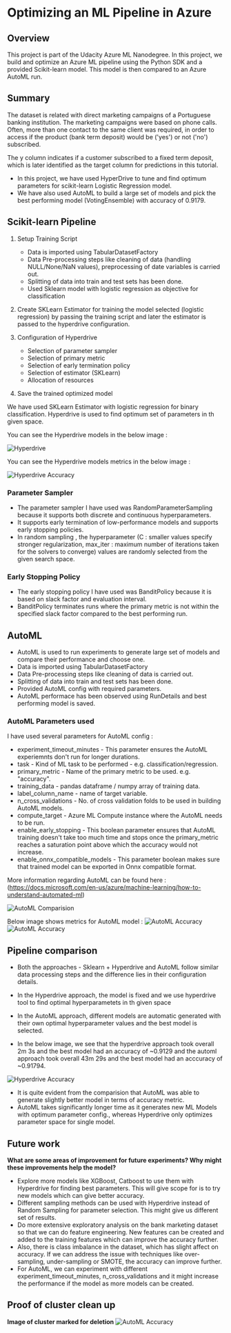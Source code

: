 # Optimizing an ML Pipeline in Azure

## Overview
This project is part of the Udacity Azure ML Nanodegree.
In this project, we build and optimize an Azure ML pipeline using the Python SDK and a provided Scikit-learn model.
This model is then compared to an Azure AutoML run.

## Summary

The dataset is related with direct marketing campaigns of a Portuguese banking institution. The marketing campaigns were based on phone calls. Often, more than one contact to the same client was required, in order to access if the product (bank term deposit) would be ('yes') or not ('no') subscribed.

The y column indicates if a customer subscribed to a fixed term deposit, which is later identified as the target column for predictions in this tutorial.

- In this project, we have used HyperDrive to tune and find optimum parameters for scikit-learn Logistic Regression model.
- We have also used AutoML to build a large set of models and pick the best performing model (VotingEnsemble) with accuracy of 0.9179.

## Scikit-learn Pipeline

1. Setup Training Script
    - Data is imported using TabularDatasetFactory
    - Data Pre-processing steps like cleaning of data (handling NULL/None/NaN values), preprocessing of date variables is carried out. 
    - Splitting of data into train and test sets has been done.
    - Used Sklearn model with logistic regression as objective for classification

2. Create SKLearn Estimator for training the model selected (logistic regression) by passing the training script and later the estimator is passed to the hyperdrive configuration.

3. Configuration of Hyperdrive
    - Selection of parameter sampler
    - Selection of primary metric
    - Selection of early termination policy
    - Selection of estimator (SKLearn)
    - Allocation of resources

4. Save the trained optimized model

We have used SKLearn Estimator with logistic regression for binary classification. Hyperdrive is used to find optimum set of parameters in th given space.

You can see the Hyperdrive models in the below image :

![Hyperdrive](/images/hyperdrive.png)


You can see the Hyperdrive models metrics in the below image :

![Hyperdrive Accuracy](/images/hyperdrive-accuracy.png)

### Parameter Sampler

- The parameter sampler I have used was RandomParameterSampling because it supports both discrete and continuous hyperparameters. 
- It supports early termination of low-performance models and supports early stopping policies. 
- In random sampling , the hyperparameter (C : smaller values specify stronger regularization, max_iter : maximum number of iterations taken for the solvers to converge) values are randomly selected from the given search space.

### Early Stopping Policy

- The early stopping policy I have used was BanditPolicy because it is based on slack factor and evaluation interval. 
- BanditPolicy terminates runs where the primary metric is not within the specified slack factor compared to the best performing run.

## AutoML

- AutoML is used to run experiments to generate large set of models and compare their performance and choose one.
- Data is imported using TabularDatasetFactory
- Data Pre-processing steps like cleaning of data is carried out. 
- Splitting of data into train and test sets has been done.
- Provided AutoML config with required parameters.
- AutoML performace has been observed using RunDetails and best performing model is saved.

### AutoML Parameters used

I have used several parameters for AutoML config :

- experiment_timeout_minutes - This parameter ensures the AutoML experiemnts don't run for longer durations.
- task - Kind of ML task to be performed - e.g. classification/regression.
- primary_metric - Name of the primary metric to be used. e.g. "accuracy".
- training_data - pandas dataframe / numpy array of training data.
- label_column_name - name of target variable.
- n_cross_validations - No. of cross validation folds to be used in building AutoML models.
- compute_target - Azure ML Compute instance where the AutoML needs to be run.
- enable_early_stopping - This boolean parameter ensures that AutoML training doesn't take too much time and stops once the primary_metric reaches a saturation point above which the accuracy would not increase. 
- enable_onnx_compatible_models - This parameter boolean makes sure that trained model can be exported in Onnx compatible format.

More information regarding AutoML can be found here : (https://docs.microsoft.com/en-us/azure/machine-learning/how-to-understand-automated-ml)

![AutoML Comparision](/images/automl-comparision.png)

Below image shows metrics for AutoML model :
![AutoML Accuracy](/images/automl-metrics.png)
![AutoML Accuracy](/images/confusion-matrix.png)

## Pipeline comparison

- Both the approaches - Sklearn + Hyperdrive and AutoML follow similar data processing steps and the difference lies in their configuration details. 
- In the Hyperdrive approach, the model is fixed and we use hyperdrive tool to find optimal hyperparametets in th given space
- In the AutoML approach, different models are automatic generated with their own optimal hyperparameter values and the best model is selected. 

- In the below image, we see that the hyperdrive approach took overall 2m 3s and the best model had an accuracy of ~0.9129 and the automl approach took overall 43m 29s and the best model had an acccuracy of ~0.91794.

![Hyperdrive Accuracy](/images/combined.png)

- It is quite evident from the comparision that AutoML was able to generate slightly better model in terms of accuracy metric.
- AutoML takes significantly longer time as it generates new ML Models with optimum parameter config., whereas Hyperdrive only optimizes parameter space for single model.

## Future work
**What are some areas of improvement for future experiments? Why might these improvements help the model?**

- Explore more models like XGBoost, Catboost to use them with Hyperdrive for finding best parameters. This will give scope for is to try new models which can give better accuracy.
- Different sampling methods can be used with Hyperdrive instead of Random Sampling for parameter selection. This might give us different set of results.
- Do more extensive exploratory analysis on the bank marketing dataset so that we can do feature engineering. New features can be created and added to the training features which can improve the accuracy further.
- Also, there is class imbalance in the dataset, which has slight affect on accuracy. If we can address the issue with techniques like over-sampling, under-sampling or SMOTE, the accuracy can improve further.
- For AutoML, we can experiment with different experiment_timeout_minutes, n_cross_validations and it might increase the performance if the model as more models can be created.

## Proof of cluster clean up

**Image of cluster marked for deletion**
![AutoML Accuracy](/images/cluster-deletion.png)
